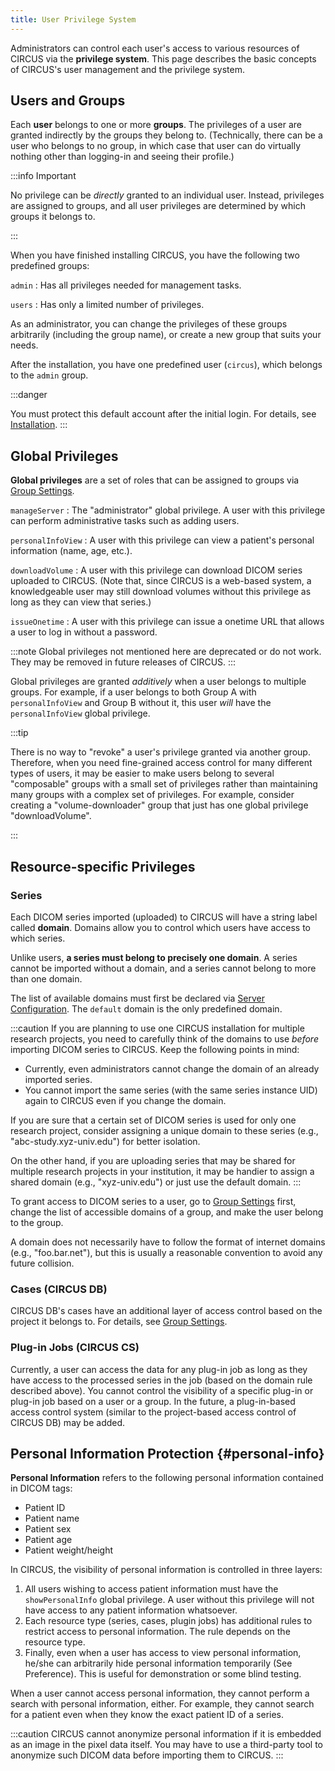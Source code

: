 ```yaml
---
title: User Privilege System
---
```


Administrators can control each user's access to various resources of CIRCUS via the **privilege system**. This page describes the basic concepts of CIRCUS's user management and the privilege system.

## Users and Groups

Each **user** belongs to one or more **groups**. The privileges of a user are granted indirectly by the groups they belong to. (Technically, there can be a user who belongs to no group, in which case that user can do virtually nothing other than logging-in and seeing their profile.)

:::info Important

No privilege can be _directly_ granted to an individual user. Instead, privileges are assigned to groups, and all user privileges are determined by which groups it belongs to.

:::

When you have finished installing CIRCUS, you have the following two predefined groups:

`admin`
: Has all privileges needed for management tasks.

`users`
: Has only a limited number of privileges.

As an administrator, you can change the privileges of these groups arbitrarily (including the group name), or create a new group that suits your needs.

After the installation, you have one predefined user (`circus`), which belongs to the `admin` group.

:::danger

You must protect this default account after the initial login. For details, see [Installation](./installation.mdx).
:::

## Global Privileges

**Global privileges** are a set of roles that can be assigned to groups via [Group Settings](./group-settings.md).

`manageServer`
: The "administrator" global privilege. A user with this privilege can perform administrative tasks such as adding users.

`personalInfoView`
: A user with this privilege can view a patient's personal information (name, age, etc.).

`downloadVolume`
: A user with this privilege can download DICOM series uploaded to CIRCUS. (Note that, since CIRCUS is a web-based system, a knowledgeable user may still download volumes without this privilege as long as they can view that series.)

`issueOnetime`
: A user with this privilege can issue a onetime URL that allows a user to log in without a password.

:::note
Global privileges not mentioned here are deprecated or do not work. They may be removed in future releases of CIRCUS.
:::

Global privileges are granted _additively_ when a user belongs to multiple groups. For example, if a user belongs to both Group A with `personalInfoView` and Group B without it, this user _will_ have the `personalInfoView` global privilege.

:::tip

There is no way to "revoke" a user's privilege granted via another group. Therefore, when you need fine-grained access control for many different types of users, it may be easier to make users belong to several "composable" groups with a small set of privileges rather than maintaining many groups with a complex set of privileges. For example, consider creating a "volume-downloader" group that just has one global privilege "downloadVolume".

:::

## Resource-specific Privileges

### Series

Each DICOM series imported (uploaded) to CIRCUS will have a string label called **domain**. Domains allow you to control which users have access to which series.

Unlike users, **a series must belong to precisely one domain**. A series cannot be imported without a domain, and a series cannot belong to more than one domain.

The list of available domains must first be declared via [Server Configuration](server-configuration.md). The `default` domain is the only predefined domain.

:::caution
If you are planning to use one CIRCUS installation for multiple research projects, you need to carefully think of the domains to use _before_ importing DICOM series to CIRCUS. Keep the following points in mind:

- Currently, even administrators cannot change the domain of an already imported series.
- You cannot import the same series (with the same series instance UID) again to CIRCUS even if you change the domain.

If you are sure that a certain set of DICOM series is used for only one research project, consider assigning a unique domain to these series (e.g., "abc-study.xyz-univ.edu") for better isolation.

On the other hand, if you are uploading series that may be shared for multiple research projects in your institution, it may be handier to assign a shared domain (e.g., "xyz-univ.edu") or just use the default domain.
:::

To grant access to DICOM series to a user, go to [Group Settings](./group-settings.md) first, change the list of accessible domains of a group, and make the user belong to the group.

A domain does not necessarily have to follow the format of internet domains (e.g., "foo.bar.net"), but this is usually a reasonable convention to avoid any future collision.

### Cases (CIRCUS DB)

CIRCUS DB's cases have an additional layer of access control based on the project it belongs to. For details, see [Group Settings](./group-settings.md).

### Plug-in Jobs (CIRCUS CS)

Currently, a user can access the data for any plug-in job as long as they have access to the processed series in the job (based on the domain rule described above). You cannot control the visibility of a specific plug-in or plug-in job based on a user or a group. In the future, a plug-in-based access control system (similar to the project-based access control of CIRCUS DB) may be added.

## Personal Information Protection {#personal-info}

**Personal Information** refers to the following personal information contained in DICOM tags:

- Patient ID
- Patient name
- Patient sex
- Patient age
- Patient weight/height

In CIRCUS, the visibility of personal information is controlled in three layers:

1. All users wishing to access patient information must have the `showPersonalInfo` global privilege. A user without this privilege will not have access to any patient information whatsoever.
2. Each resource type (series, cases, plugin jobs) has additional rules to restrict access to personal information. The rule depends on the resource type.
3. Finally, even when a user has access to view personal information, he/she can arbitrarily hide personal information temporarily (See Preference). This is useful for demonstration or some blind testing.

When a user cannot access personal information, they cannot perform a search with personal information, either. For example, they cannot search for a patient even when they know the exact patient ID of a series.

:::caution
CIRCUS cannot anonymize personal information if it is embedded as an image in the pixel data itself. You may have to use a third-party tool to anonymize such DICOM data before importing them to CIRCUS.
:::
